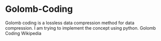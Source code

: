 # Golomb-Coding
Golomb coding is a lossless data compression method for data compression. I am trying to implement the concept using python.
<a src = "https://en.wikipedia.org/wiki/Golomb_coding#:~:text=From%20Wikipedia,%20the%20free%20encyclopedia%20Golomb%20coding%20is,invented%20by%20Solomon%20W.%20Golomb%20in%20the%201960s.">Golomb Coding Wikipedia</a>

